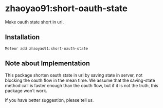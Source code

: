 # zhaoyao91:short-oauth-state
Make oauth state short in url.

## Installation
`Meteor add zhaoyao91:short-oauth-state`

## Note about Implementation
This package shorten oauth state in url by saving state in server, not blocking the oauth flow in the mean time. We
assume that the saving-state method call is faster enough than the oauth flow, but if it is not the truth, this package
won't work.

If you have better suggestion, please tell us.